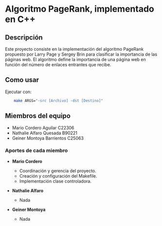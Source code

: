  # Algoritmo PageRank, implementado en C++
## Descripción
Este proyecto consiste en la implementación del algoritmo PageRank propuesto por Larry Page y Sergey Brin para clasificar la importancia de las páginas web. El algoritmo define la importancia de una página web en función del número de enlaces entrantes que recibe.

## Como usar


Ejecutar con:
```bash
    make ARGS="-src [Archivo] -dst [Destino]"
```

## Miembros del equipo
- Mario Cordero Aguilar C22306
- Nathalie Alfaro Quesada B90221
- Geiner Montoya Barrientos C25063

### Aportes de cada miembro
- **Mario Cordero**
  - Coordinación y gerencia del proyecto.
  - Creación y configuración del Makefile.
  - Implementación clase controladora.


- **Nathalie Alfaro**
  - Nada

- **Geiner Montoya**
  - Nada